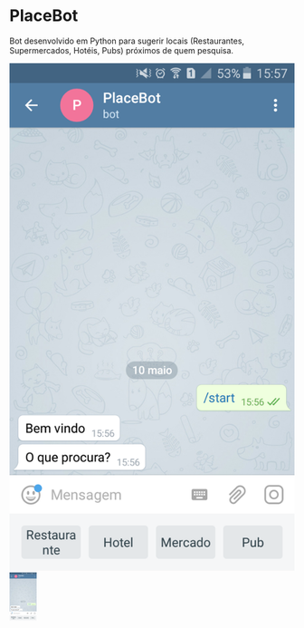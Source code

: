 # PlaceBot
Bot desenvolvido em Python para sugerir locais (Restaurantes, Supermercados, Hotéis, Pubs) próximos de quem pesquisa.

![image](https://github.com/LuizPrianti/PlaceBot/blob/master/Screenshots/Screenshot_2018-05-10-15-57-21.png)
<img src="https://github.com/LuizPrianti/PlaceBot/blob/master/Screenshots/Screenshot_2018-05-10-15-57-21.png" width="48">
